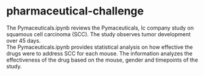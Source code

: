 # pharmaceutical-challenge
The Pymaceuticals.ipynb reviews the Pymaceuticals, Ic company study on squamous cell carcinoma (SCC).  The study observes tumor development over 45 days.  
The Pymaceuticals.ipynb provides statistical analysis on how effective the drugs were to address SCC for each mouse.
The information analyzes the effectiveness of the drug based on the mouse, gender and timepoints of the study.

